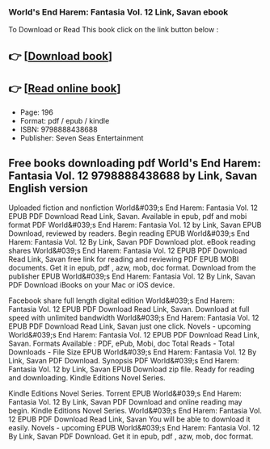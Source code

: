 ### World's End Harem: Fantasia Vol. 12 Link, Savan ebook

To Download or Read This book click on the link button below :

## 👉  [**[Download book](http://get-pdfs.com/download.php?group=book&from=github.com&id=717349&lnk=1065 "Download book")**]

## 👉  [**[Read online book](http://get-pdfs.com/download.php?group=book&from=github.com&id=717349&lnk=1065 "Read online book")**]


* Page: 196
* Format: pdf / epub / kindle
* ISBN: 9798888438688
* Publisher: Seven Seas Entertainment



## Free books downloading pdf World's End Harem: Fantasia Vol. 12 9798888438688  by Link, Savan English version


Uploaded fiction and nonfiction World&amp;#039;s End Harem: Fantasia Vol. 12 EPUB PDF Download Read Link, Savan. Available in epub, pdf and mobi format PDF World&amp;#039;s End Harem: Fantasia Vol. 12 by Link, Savan EPUB Download, reviewed by readers. Begin reading EPUB World&amp;#039;s End Harem: Fantasia Vol. 12 By Link, Savan PDF Download plot. eBook reading shares World&amp;#039;s End Harem: Fantasia Vol. 12 EPUB PDF Download Read Link, Savan free link for reading and reviewing PDF EPUB MOBI documents. Get it in epub, pdf , azw, mob, doc format. Download from the publisher EPUB World&amp;#039;s End Harem: Fantasia Vol. 12 By Link, Savan PDF Download iBooks on your Mac or iOS device.

Facebook share full length digital edition World&amp;#039;s End Harem: Fantasia Vol. 12 EPUB PDF Download Read Link, Savan. Download at full speed with unlimited bandwidth World&amp;#039;s End Harem: Fantasia Vol. 12 EPUB PDF Download Read Link, Savan just one click. Novels - upcoming World&amp;#039;s End Harem: Fantasia Vol. 12 EPUB PDF Download Read Link, Savan. Formats Available : PDF, ePub, Mobi, doc Total Reads - Total Downloads - File Size EPUB World&amp;#039;s End Harem: Fantasia Vol. 12 By Link, Savan PDF Download. Synopsis PDF World&amp;#039;s End Harem: Fantasia Vol. 12 by Link, Savan EPUB Download zip file. Ready for reading and downloading. Kindle Editions Novel Series.

Kindle Editions Novel Series. Torrent EPUB World&amp;#039;s End Harem: Fantasia Vol. 12 By Link, Savan PDF Download and online reading may begin. Kindle Editions Novel Series. World&amp;#039;s End Harem: Fantasia Vol. 12 EPUB PDF Download Read Link, Savan You will be able to download it easily. Novels - upcoming EPUB World&amp;#039;s End Harem: Fantasia Vol. 12 By Link, Savan PDF Download. Get it in epub, pdf , azw, mob, doc format.





